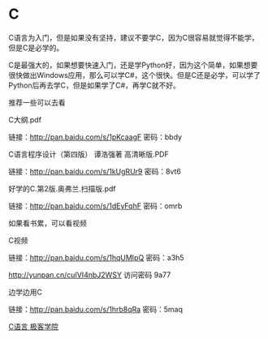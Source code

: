 # C

C语言为入门，但是如果没有坚持，建议不要学C，因为C很容易就觉得不能学，但是C是必学的。

C是最强大的，如果想要快速入门，还是学Python好，因为这个简单，如果想要很快做出Windows应用，那么可以学C#，这个很快。但是C还是必学，可以学了Python后再去学C，但是如果学了C#，再学C就不好。

推荐一些可以去看

C大纲.pdf

链接：http://pan.baidu.com/s/1pKcaagF 密码：bbdy

C语言程序设计（第四版） 谭浩强著 高清晰版.PDF

链接：http://pan.baidu.com/s/1kUgRUr9 密码：8vt6

好学的C.第2版.奥弗兰.扫描版.pdf

链接：http://pan.baidu.com/s/1dEyFqhF 密码：omrb

如果看书累，可以看视频

C视频

链接：http://pan.baidu.com/s/1hqUMIpQ 密码：a3h5

http://yunpan.cn/cuIVI4nbJ2WSY 访问密码 9a77

边学边用C

链接：http://pan.baidu.com/s/1hrb8qRa 密码：5maq

[C语言 极客学院](http://www.jikexueyuan.com/course/c/)





